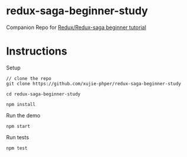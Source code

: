 # redux-saga-beginner-study
Companion Repo for [Redux/Redux-saga beginner tutorial](https://github.com/redux-saga/redux-saga/blob/master/docs/introduction/BeginnerTutorial.md)

# Instructions

Setup

```
// clone the repo
git clone https://github.com/xujie-phper/redux-saga-beginner-study

cd redux-saga-beginner-study

npm install
```

Run the demo

```
npm start
```

Run tests

```
npm test
```
